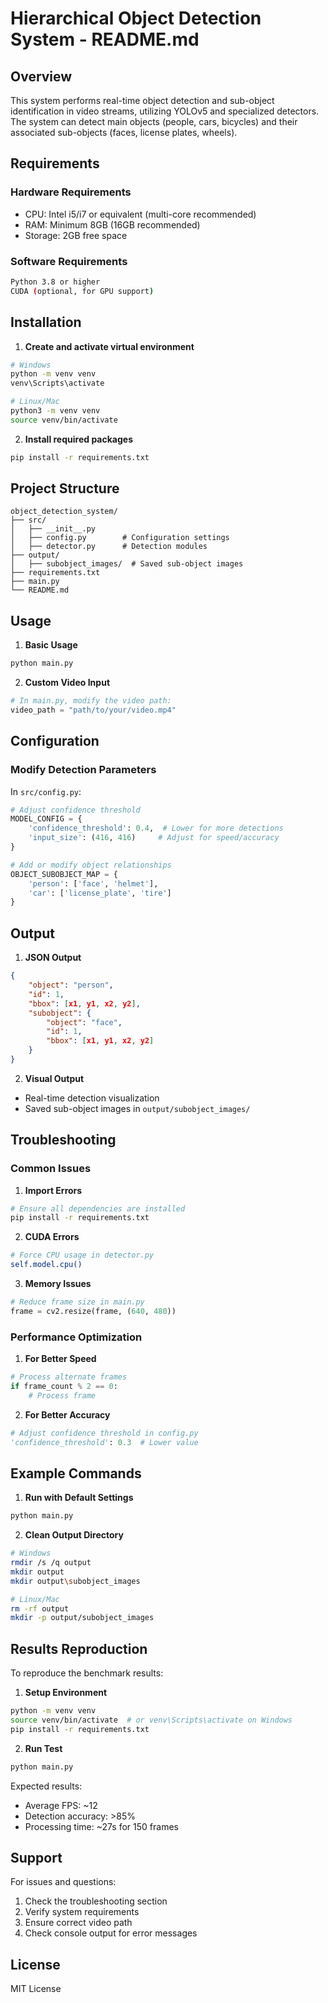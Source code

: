 # Hierarchical Object Detection System - README.md

## Overview
This system performs real-time object detection and sub-object identification in video streams, utilizing YOLOv5 and specialized detectors. The system can detect main objects (people, cars, bicycles) and their associated sub-objects (faces, license plates, wheels).

## Requirements

### Hardware Requirements
- CPU: Intel i5/i7 or equivalent (multi-core recommended)
- RAM: Minimum 8GB (16GB recommended)
- Storage: 2GB free space

### Software Requirements
```bash
Python 3.8 or higher
CUDA (optional, for GPU support)
```

## Installation

1. **Create and activate virtual environment**
```bash
# Windows
python -m venv venv
venv\Scripts\activate

# Linux/Mac
python3 -m venv venv
source venv/bin/activate
```

2. **Install required packages**
```bash
pip install -r requirements.txt
```

## Project Structure
```
object_detection_system/
├── src/
│   ├── __init__.py
│   ├── config.py        # Configuration settings
│   ├── detector.py      # Detection modules
├── output/
│   ├── subobject_images/  # Saved sub-object images
├── requirements.txt
├── main.py
└── README.md
```

## Usage

1. **Basic Usage**
```bash
python main.py
```

2. **Custom Video Input**
```python
# In main.py, modify the video path:
video_path = "path/to/your/video.mp4"
```

## Configuration

### Modify Detection Parameters
In `src/config.py`:
```python
# Adjust confidence threshold
MODEL_CONFIG = {
    'confidence_threshold': 0.4,  # Lower for more detections
    'input_size': (416, 416)     # Adjust for speed/accuracy
}

# Add or modify object relationships
OBJECT_SUBOBJECT_MAP = {
    'person': ['face', 'helmet'],
    'car': ['license_plate', 'tire']
}
```

## Output

1. **JSON Output**
```json
{
    "object": "person",
    "id": 1,
    "bbox": [x1, y1, x2, y2],
    "subobject": {
        "object": "face",
        "id": 1,
        "bbox": [x1, y1, x2, y2]
    }
}
```

2. **Visual Output**
- Real-time detection visualization
- Saved sub-object images in `output/subobject_images/`

## Troubleshooting

### Common Issues

1. **Import Errors**
```bash
# Ensure all dependencies are installed
pip install -r requirements.txt
```

2. **CUDA Errors**
```bash
# Force CPU usage in detector.py
self.model.cpu()
```

3. **Memory Issues**
```python
# Reduce frame size in main.py
frame = cv2.resize(frame, (640, 480))
```

### Performance Optimization

1. **For Better Speed**
```python
# Process alternate frames
if frame_count % 2 == 0:
    # Process frame
```

2. **For Better Accuracy**
```python
# Adjust confidence threshold in config.py
'confidence_threshold': 0.3  # Lower value
```

## Example Commands

1. **Run with Default Settings**
```bash
python main.py
```

2. **Clean Output Directory**
```bash
# Windows
rmdir /s /q output
mkdir output
mkdir output\subobject_images

# Linux/Mac
rm -rf output
mkdir -p output/subobject_images
```

## Results Reproduction

To reproduce the benchmark results:

1. **Setup Environment**
```bash
python -m venv venv
source venv/bin/activate  # or venv\Scripts\activate on Windows
pip install -r requirements.txt
```

2. **Run Test**
```bash
python main.py
```

Expected results:
- Average FPS: ~12
- Detection accuracy: >85%
- Processing time: ~27s for 150 frames

## Support

For issues and questions:
1. Check the troubleshooting section
2. Verify system requirements
3. Ensure correct video path
4. Check console output for error messages

## License
MIT License

